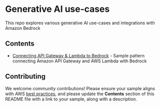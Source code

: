 # Generative AI use-cases

This repo explores various generative AI use-cases and integrations with Amazon Bedrock

## Contents

- [Connecting API Gateway & Lambda to Bedrock](bedrock-api-gateway) - Sample pattern connecting Amazon API Gateway and AWS Lambda with Bedrock


## Contributing

We welcome community contributions! Please ensure your sample aligns with AWS [best practices](https://aws.amazon.com/architecture/well-architected/), and please update the **Contents** section of this README file with a link to your sample, along with a description.
